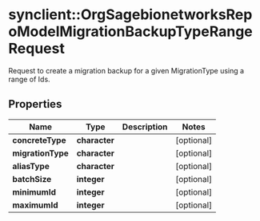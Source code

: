 # synclient::OrgSagebionetworksRepoModelMigrationBackupTypeRangeRequest

Request to create a migration backup for a given MigrationType using a range of Ids.

## Properties
Name | Type | Description | Notes
------------ | ------------- | ------------- | -------------
**concreteType** | **character** |  | [optional] 
**migrationType** | **character** |  | [optional] 
**aliasType** | **character** |  | [optional] 
**batchSize** | **integer** |  | [optional] 
**minimumId** | **integer** |  | [optional] 
**maximumId** | **integer** |  | [optional] 



